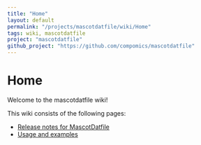 ```yaml
---
title: "Home"
layout: default
permalink: "/projects/mascotdatfile/wiki/Home"
tags: wiki, mascotdatfile
project: "mascotdatfile"
github_project: "https://github.com/compomics/mascotdatfile"
---
```


# Home
Welcome to the mascotdatfile wiki!

This wiki consists of the following pages:

  * [Release notes for MascotDatfile](/projects/mascotdatfile/wiki/ReleaseNotes)
  * [Usage and examples](/projects/mascotdatfile/wiki/UsageAndExamples)
